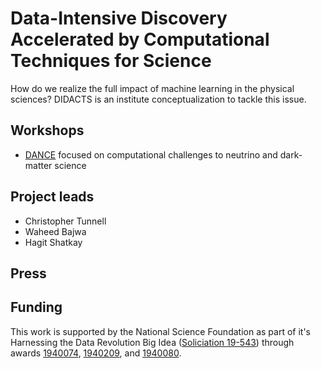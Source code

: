 Data-Intensive Discovery Accelerated by Computational Techniques for Science
=====================================================================================

How do we realize the full impact of machine learning in the physical sciences?  DIDACTS is an institute conceptualization to tackle this issue.

Workshops
---------

* [DANCE](dance.rice.edu) focused on computational challenges to neutrino and dark-matter science

Project leads
-------------

* Christopher Tunnell
* Waheed Bajwa
* Hagit Shatkay

Press
-----


Funding
-------

This work is supported by the National Science Foundation as part of it's Harnessing the Data Revolution Big Idea ([Soliciation 19-543](https://www.nsf.gov/pubs/2019/nsf19543/nsf19543.htm)) through awards [1940074](https://www.nsf.gov/awardsearch/showAward?AWD_ID=1940074&HistoricalAwards=false), [1940209](https://www.nsf.gov/awardsearch/showAward?AWD_ID=1940209&HistoricalAwards=false), and [1940080](https://www.nsf.gov/awardsearch/showAward?AWD_ID=1940080&HistoricalAwards=false).

